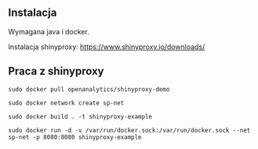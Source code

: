 ## Instalacja

Wymagana java i docker.

Instalacja shinyproxy: https://www.shinyproxy.io/downloads/

## Praca z shinyproxy 

`sudo docker pull openanalytics/shinyproxy-demo`

`sudo docker network create sp-net`

`sudo docker build . -t shinyproxy-example`

`sudo docker run -d -v /var/run/docker.sock:/var/run/docker.sock --net sp-net -p 8080:8080 shinyproxy-example`
